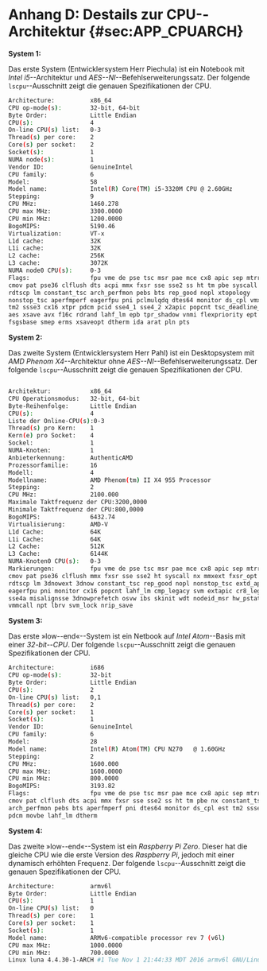 # Anhang D: Destails zur CPU--Architektur {#sec:APP_CPUARCH}

**System 1:**

Das erste System (Entwicklersystem Herr Piechula) ist ein Notebook mit *Intel
i5*--Architektur und *AES--NI*--Befehlserweiterungssatz. Der folgende
`lscpu`--Ausschnitt zeigt die genauen Spezifikationen der CPU.

~~~sh
Architecture:          x86_64
CPU op-mode(s):        32-bit, 64-bit
Byte Order:            Little Endian
CPU(s):                4
On-line CPU(s) list:   0-3
Thread(s) per core:    2
Core(s) per socket:    2
Socket(s):             1
NUMA node(s):          1
Vendor ID:             GenuineIntel
CPU family:            6
Model:                 58
Model name:            Intel(R) Core(TM) i5-3320M CPU @ 2.60GHz
Stepping:              9
CPU MHz:               1460.278
CPU max MHz:           3300.0000
CPU min MHz:           1200.0000
BogoMIPS:              5190.46
Virtualization:        VT-x
L1d cache:             32K
L1i cache:             32K
L2 cache:              256K
L3 cache:              3072K
NUMA node0 CPU(s):     0-3
Flags:                 fpu vme de pse tsc msr pae mce cx8 apic sep mtrr pge mca
cmov pat pse36 clflush dts acpi mmx fxsr sse sse2 ss ht tm pbe syscall nx
rdtscp lm constant_tsc arch_perfmon pebs bts rep_good nopl xtopology
nonstop_tsc aperfmperf eagerfpu pni pclmulqdq dtes64 monitor ds_cpl vmx smx est
tm2 ssse3 cx16 xtpr pdcm pcid sse4_1 sse4_2 x2apic popcnt tsc_deadline_timer
aes xsave avx f16c rdrand lahf_lm epb tpr_shadow vnmi flexpriority ept vpid
fsgsbase smep erms xsaveopt dtherm ida arat pln pts
~~~

**System 2:**

Das zweite System (Entwicklersystem Herr Pahl) ist ein Desktopsystem mit *AMD
Phenom X4*--Architektur ohne *AES--NI*--Befehlserweiterungssatz. Der folgende
`lscpu`--Ausschnitt zeigt die genauen Spezifikationen der CPU.

~~~sh

Architektur:           x86_64
CPU Operationsmodus:   32-bit, 64-bit
Byte-Reihenfolge:      Little Endian
CPU(s):                4
Liste der Online-CPU(s):0-3
Thread(s) pro Kern:    1
Kern(e) pro Socket:    4
Sockel:                1
NUMA-Knoten:           1
Anbieterkennung:       AuthenticAMD
Prozessorfamilie:      16
Modell:                4
Modellname:            AMD Phenom(tm) II X4 955 Processor
Stepping:              2
CPU MHz:               2100.000
Maximale Taktfrequenz der CPU:3200,0000
Minimale Taktfrequenz der CPU:800,0000
BogoMIPS:              6432.74
Virtualisierung:       AMD-V
L1d Cache:             64K
L1i Cache:             64K
L2 Cache:              512K
L3 Cache:              6144K
NUMA-Knoten0 CPU(s):   0-3
Markierungen:          fpu vme de pse tsc msr pae mce cx8 apic sep mtrr pge mca
cmov pat pse36 clflush mmx fxsr sse sse2 ht syscall nx mmxext fxsr_opt pdpe1gb
rdtscp lm 3dnowext 3dnow constant_tsc rep_good nopl nonstop_tsc extd_apicid
eagerfpu pni monitor cx16 popcnt lahf_lm cmp_legacy svm extapic cr8_legacy abm
sse4a misalignsse 3dnowprefetch osvw ibs skinit wdt nodeid_msr hw_pstate
vmmcall npt lbrv svm_lock nrip_save
~~~

**System 3:**

Das erste »low--end«--System ist ein Netbook auf *Intel Atom*--Basis mit einer
*32-bit--CPU*. Der folgende `lscpu`--Ausschnitt zeigt die genauen
Spezifikationen der CPU.

~~~sh
Architecture:          i686
CPU op-mode(s):        32-bit
Byte Order:            Little Endian
CPU(s):                2
On-line CPU(s) list:   0,1
Thread(s) per core:    2
Core(s) per socket:    1
Socket(s):             1
Vendor ID:             GenuineIntel
CPU family:            6
Model:                 28
Model name:            Intel(R) Atom(TM) CPU N270   @ 1.60GHz
Stepping:              2
CPU MHz:               1600.000
CPU max MHz:           1600.0000
CPU min MHz:           800.0000
BogoMIPS:              3193.82
Flags:                 fpu vme de pse tsc msr pae mce cx8 apic sep mtrr pge mca
cmov pat clflush dts acpi mmx fxsr sse sse2 ss ht tm pbe nx constant_tsc
arch_perfmon pebs bts aperfmperf pni dtes64 monitor ds_cpl est tm2 ssse3 xtpr
pdcm movbe lahf_lm dtherm
~~~

**System 4:**

Das zweite »low--end«--System ist ein *Raspberry Pi Zero*. Dieser hat die gleiche CPU
wie die erste Version des *Raspberry Pi*, jedoch mit einer dynamisch erhöhten Frequenz.
Der folgende `lscpu`--Ausschnitt zeigt die genauen Spezifikationen der CPU.

~~~sh
Architecture:          armv6l
Byte Order:            Little Endian
CPU(s):                1
On-line CPU(s) list:   0
Thread(s) per core:    1
Core(s) per socket:    1
Socket(s):             1
Model name:            ARMv6-compatible processor rev 7 (v6l)
CPU max MHz:           1000.0000
CPU min MHz:           700.0000
Linux luna 4.4.30-1-ARCH #1 Tue Nov 1 21:44:33 MDT 2016 armv6l GNU/Linux
~~~
